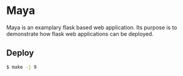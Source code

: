 # Maya

Maya is an examplary flask based web application.
Its purpose is to demonstrate how flask web applications can be deployed.

## Deploy

```bash
$ make -j 9
```

